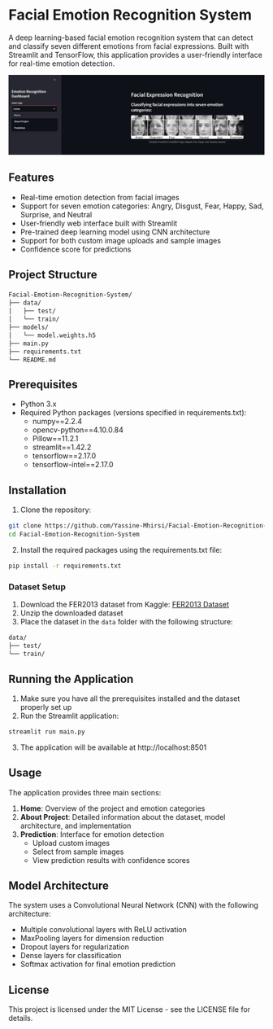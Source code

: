 # Facial Emotion Recognition System

A deep learning-based facial emotion recognition system that can detect and classify seven different emotions from facial expressions. Built with Streamlit and TensorFlow, this application provides a user-friendly interface for real-time emotion detection.

![Home Page](screenshots/home.png)

## Features

- Real-time emotion detection from facial images
- Support for seven emotion categories: Angry, Disgust, Fear, Happy, Sad, Surprise, and Neutral
- User-friendly web interface built with Streamlit
- Pre-trained deep learning model using CNN architecture
- Support for both custom image uploads and sample images
- Confidence score for predictions

## Project Structure

```
Facial-Emotion-Recognition-System/
├── data/
│   ├── test/
│   └── train/
├── models/
│   └── model.weights.h5
├── main.py
├── requirements.txt
└── README.md
```

## Prerequisites

- Python 3.x
- Required Python packages (versions specified in requirements.txt):
  - numpy==2.2.4
  - opencv-python==4.10.0.84
  - Pillow==11.2.1
  - streamlit==1.42.2
  - tensorflow==2.17.0
  - tensorflow-intel==2.17.0

## Installation

1. Clone the repository:
```bash
git clone https://github.com/Yassine-Mhirsi/Facial-Emotion-Recognition-System.git
cd Facial-Emotion-Recognition-System
```

2. Install the required packages using the requirements.txt file:
```bash
pip install -r requirements.txt
```

### Dataset Setup

1. Download the FER2013 dataset from Kaggle: [FER2013 Dataset](https://www.kaggle.com/datasets/msambare/fer2013)
2. Unzip the downloaded dataset
3. Place the dataset in the `data` folder with the following structure:
```
data/
├── test/
└── train/
```

## Running the Application

1. Make sure you have all the prerequisites installed and the dataset properly set up
2. Run the Streamlit application:
```bash
streamlit run main.py
```
3. The application will be available at http://localhost:8501

## Usage

The application provides three main sections:

1. **Home**: Overview of the project and emotion categories
2. **About Project**: Detailed information about the dataset, model architecture, and implementation
3. **Prediction**: Interface for emotion detection
   - Upload custom images
   - Select from sample images
   - View prediction results with confidence scores

## Model Architecture

The system uses a Convolutional Neural Network (CNN) with the following architecture:
- Multiple convolutional layers with ReLU activation
- MaxPooling layers for dimension reduction
- Dropout layers for regularization
- Dense layers for classification
- Softmax activation for final emotion prediction

## License

This project is licensed under the MIT License - see the LICENSE file for details. 

